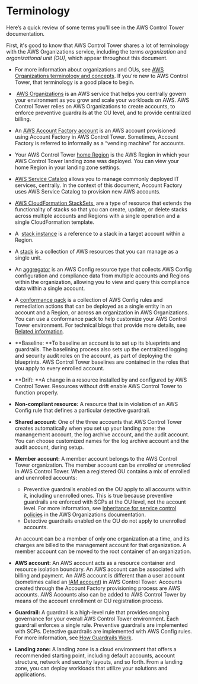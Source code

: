 # Terminology<a name="terminology"></a>

Here’s a quick review of some terms you'll see in the AWS Control Tower documentation\.

First, it's good to know that AWS Control Tower shares a lot of terminology with the AWS Organizations service, including the terms *organization* and *organizational unit \(OU\)*, which appear throughout this document\. 
+ For more information about organizations and OUs, see [AWS Organizations terminology and concepts](https://docs.aws.amazon.com/organizations/latest/userguide/orgs_getting-started_concepts.html)\. If you're new to AWS Control Tower, that terminology is a good place to begin\.
+  [AWS Organizations](https://docs.aws.amazon.com/organizations/latest/userguide/orgs_introduction.html) is an AWS service that helps you centrally govern your environment as you grow and scale your workloads on AWS\. AWS Control Tower relies on AWS Organizations to create accounts, to enforce preventive guardrails at the OU level, and to provide centralized billing\.
+ An [AWS Account Factory account](https://docs.aws.amazon.com/controltower/latest/userguide/account-factory.html) is an AWS account provisioned using Account Factory in AWS Control Tower\. Sometimes, Account Factory is referred to informally as a “vending machine” for accounts\. 
+ Your AWS Control Tower [home Region](https://docs.aws.amazon.com/controltower/latest/userguide/best-practices.html#tips-for-admin-setup) is the AWS Region in which your AWS Control Tower landing zone was deployed\. You can view your home Region in your landing zone settings\. 
+ [AWS Service Catalog](https://docs.aws.amazon.com/servicecatalog/latest/adminguide/introduction.html) allows you to manage commonly deployed IT services, centrally\. In the context of this document, Account Factory uses AWS Service Catalog to provision new AWS accounts\. 
+ [AWS CloudFormation StackSets ](https://docs.aws.amazon.com/AWSCloudFormation/latest/UserGuide/stacksets-concepts.html) are a type of resource that extends the functionality of stacks so that you can create, update, or delete stacks across multiple accounts and Regions with a single operation and a single CloudFormation template\. 
+ A  [stack instance](https://docs.aws.amazon.com/AWSCloudFormation/latest/UserGuide/stacksets-concepts.html#stacksets-concepts-stackinstances) is a reference to a stack in a target account within a Region\. 
+ A [stack](https://docs.aws.amazon.com/AWSCloudFormation/latest/UserGuide/cfn-whatis-concepts.html#w2ab1b5c15b) is a collection of AWS resources that you can manage as a single unit\. 
+ An [aggregator](https://docs.aws.amazon.com/config/latest/developerguide/aggregate-data.html) is an AWS Config resource type that collects AWS Config configuration and compliance data from multiple accounts and Regions within the organization, allowing you to view and query this compliance data within a single account\. 
+ A [conformance pack](https://docs.aws.amazon.com/config/latest/developerguide/conformance-packs.html) is a collection of AWS Config rules and remediation actions that can be deployed as a single entity in an account and a Region, or across an organization in AWS Organizations\. You can use a conformance pack to help customize your AWS Control Tower environment\. For technical blogs that provide more details, see [Related information](https://docs.aws.amazon.com/controltower/latest/userguide/related-information.html#working-existing-organizations)\.
+ **Baseline: **To baseline an account is to set up its blueprints and guardrails\. The baselining process also sets up the centralized logging and security audit roles on the account, as part of deploying the blueprints\. AWS Control Tower baselines are contained in the roles that you apply to every enrolled account\.
+ **Drift: **A change in a resource installed by and configured by AWS Control Tower\. Resources without drift enable AWS Control Tower to function properly\.
+ **Non\-compliant resource:** A resource that is in violation of an AWS Config rule that defines a particular detective guardrail\. 
+ **Shared account:** One of the three accounts that AWS Control Tower creates automatically when you set up your landing zone: the manangement account, the log archive account, and the audit account\. You can choose customized names for the log archive account and the audit account, during setup\.
+ **Member account:** A member account belongs to the AWS Control Tower organization\. The member account can be *enrolled* or *unenrolled* in AWS Control Tower\. When a registered OU contains a mix of enrolled and unenrolled accounts:
  + Preventive guardrails enabled on  the OU apply to all accounts within it, including unenrolled ones\. This is true because preventive guardrails are enforced with SCPs at the OU level, not the account level\. For more information, see [Inheritance for service control policies](https://docs.aws.amazon.com/organizations/latest/userguide/orgs_manage_policies_inheritance_auth.html) in the AWS Organizations documentation\.
  + Detective guardrails enabled on the OU do not apply to unenrolled accounts\.

  An account can be a member of only one organization at a time, and its charges are billed to the management account for that organization\. A member account can be moved to the root container of an organization\.
+ **AWS account:** An AWS account acts as a resource container and resource isolation boundary\. An AWS account can be associated with billing and payment\. An AWS account is different than a user account \(sometimes called an [IAM account](https://docs.aws.amazon.com/controltower/latest/userguide/setting-up.html#setting-up-iam)\) in AWS Control Tower\. Accounts created through the Account Factory provisioning process are AWS accounts\. AWS Accounts also can be added to AWS Control Tower by means of the account enrollment or OU registration process\.
+ **Guardrail:** A guardrail is a high\-level rule that provides ongoing governance for your overall AWS Control Tower environment\. Each guardrail enforces a single rule\. Preventive guardrails are implemented with SCPs\. Detective guardrails are implemented with AWS Config rules\. For more information, see [How Guardrails Work](how-control-tower-works.md#how-guardrails-work)\.
+ **Landing zone:** A landing zone is a cloud environment that offers a recommended starting point, including default accounts, account structure, network and security layouts, and so forth\. From a landing zone, you can deploy workloads that utilize your solutions and applications\.